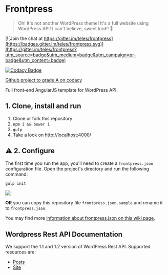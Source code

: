 # Frontpress

> Oh! It's not another WordPress theme! It's a full website using WordPress API! I can't believe, sweet lord!! :raised_hands:

[![Join the chat at https://gitter.im/teles/frontpress](https://badges.gitter.im/teles/frontpress.svg)](https://gitter.im/teles/frontpress?utm_source=badge&utm_medium=badge&utm_campaign=pr-badge&utm_content=badge)

[![Codacy Badge](https://api.codacy.com/project/badge/Grade/8da469f973d143189c352cdd852d23ca)](https://www.codacy.com/app/josetelesmaciel/frontpress?utm_source=github.com&amp;utm_medium=referral&amp;utm_content=teles/frontpress&amp;utm_campaign=Badge_Grade)

[Github project to grade A on codacy](https://github.com/teles/frontpress/projects/2)

Full front-end AngularJS template for WordPress API. 

## 1. Clone, install and run

1. Clone or fork this repository
2. ```npm i && bower i```
3. ``` gulp ```
4. Take a look on [http://localhost:4000/](http://localhost:4000/)

## :warning: 2. Configure

The first time you run the app, you'll need to create a ``frontpress.json`` configuration file. 
Open the project's directory and run the following command:

````bash
gulp init
````
![](https://s22.postimg.io/y99g4teap/frontpress.jpg)


**OR** you can copy this repository file ``frontpress.json.sample`` and rename it to ``frontpress.json``.

You may find more [information about frontpress.json on this wiki page](https://github.com/teles/frontpress/wiki/frontpress.json).


## Wordpress Rest API Documentation

We support the 1.1 and 1.2 version of WordPress Rest API. Supported resources are:

* [Posts](https://developer.wordpress.com/docs/api/1.1/get/sites/%24site/posts/)
* [Site](https://developer.wordpress.com/docs/api/1.2/get/sites/%24site/)
